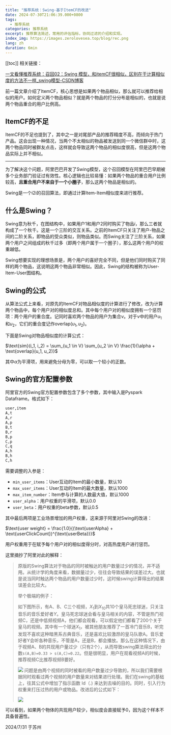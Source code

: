 ```yaml
---
title: "推荐系统：Swing-基于ItemCF的改进"
date: 2024-07-30T21:06:39.000+0800
tags:
  - 推荐系统
categories: 推荐系统
excerpt: 推荐算法简述，常用的评估指标，协同过滤的介绍和实现。
index_img: https://images.zerolovesea.top/blog/rec.png
lang: zh
duration: 6min
---
```

[[toc]]
相关链接：

[一文看懂推荐系统：召回02：Swing 模型，和itemCF很相似，区别在于计算相似度的方法不一样_swing模型-CSDN博客](https://blog.csdn.net/weixin_46838716/article/details/126138597)

前一篇文章介绍了ItemCF，核心思想是如果两个物品相似，那么就可以推荐给相似的用户。如何定义两个物品相似？就是两个物品的打分分布是相似的，也就是说两个物品重合的用户比例高。

## ItemCF的不足

ItemCF的不足也提到了，其中之一是对尾部产品的推荐精度不高，而倾向于热门产品。这会出现一种情况，当两个不太相似的物品被发送到同一个微信群中时，这两个物品同时被群友点击，这样就会导致这两个物品的相似度很高，但是这两个物品实际上并不相似。

---

为了解决这个问题，阿里巴巴开发了Swing模型，这个召回模型在阿里巴巴早期被多个业务部门验证过有效性。核心逻辑也比较易懂：如果两个物品的重合用户比例较高，**且重合用户不来自于一个小圈子**，那么这两个物品是相似的。

Swing是一个i2i的召回算法，即通过计算Item-Item相似度来进行推荐。

## 什么是Swing？

Swing意为秋千，在图结构中，如果用户1和用户2同时购买了物品$i$，那么三者就构成了一个秋千。这是一个三阶的交互关系。之前的ItemCF只关注了用户-物品之间的二阶关系，即物品的受众类似，则物品类似。而Swing关注了三阶关系，如果两个用户之间组成的秋千过多（即两个用户属于一个圈子），那么这两个用户的权重越低。

Swing想要实现的理想场景是，两个用户的喜好完全不同，但是他们同时购买了同样的两个物品，这说明这两个物品非常相似。因此，Swing的结构被称为User-Item-User图结构。

## Swing的公式

从算法公式上来看，对原先的ItemCF对物品相似度的计算进行了修改，改为计算两个物品中，每个用户对的相似度总和。其中每个用户对的相似度拥有一个惩罚项：两个用户的重合度。记同时喜欢两个物品的用户为集合$\nu$。对于$\nu$中的用户$u_1$和$u_2$，它们的重合度记作$\text{overlap}(u_1,u_2)$。

下面是Swing对物品相似度的计算公式：

$\text{sim}(i_1, i_2) = \sum_{u_1 \in V} \sum_{u_2 \in V} \frac{1}{\alpha + \text{overlap}(u_1, u_2)}$

其中$\alpha$为平滑项，用来避免分母为零，可以取一个较小的正数。

## Swing的官方配置参数

阿里官方的Swing官方配置参数包含了多个参数，其中输入是Pyspark Dataframe。格式如下：

```bash
user,item
A,t
A,r
A,p
B,t
B,r
B,p
C,p
C,q
A,h
B,h
C,h
```

需要调整的入参是：

- `min_user_items`：User互动的Item的最小数量，默认10
- `max_user_items`：User互动的Item的最大数量，默认1000
- `max_item_number`：Item参与计算的人数最大值，默认1000
- `user_alpha`：用户权重的平滑项，默认0.0
- `user_beta`：用户权重的beta参数，默认0.5

其中最后两项是工业场景增加的用户权重，这来源于阿里对Swing的改进：

$\text{user weight} = \frac{1.0}{(\text{userAlpha} + \text{userClickCount})^{\text{userBeta}}}$

用户权重用于在赋予每个用户对的相似度得分时，对高热度用户进行惩罚。

这里摘抄了阿里对此的解释：

>原版的Swing算法对于物品的同时被触达的用户数量过少的情况，并不适用。从统计学的角度来看，数据量过少，往往会导致结果的误差过大。也就是说当同时触达两个物品的用户数量过少时，这时候swing计算得出的结果误差会比较大。
>
>举个极端的例子：
>
>如下图所示，有A、B、C三个视频，$X_1$到$X_{10}$共10个皇马死忠球迷，只关注音乐的音乐爱好者$Y$。皇马死忠球迷会看与皇马相关的内容，不管是热门视频C，还是中低频视频A，他们都会观看，可以假定他们都看了200个关于皇马的视频。其中有一个球迷$X_1$，被其他朋友推荐了一首冷门音乐B，听完发现不喜欢这种暗黑系古典音乐，还是喜欢比较激昂的皇马队歌A。音乐爱好者Y会听各种音乐，不管是A，还是B，都会播放。那么在这种情况下，由于视频A、B的共现用户量过少（只有2个），从而导致swing算法得出的分数`s(A,B)=0.33 > s(A,C)=0.22`。但是很明显，用户在观看视频A的时候，推荐视频C比推荐视频B要好。
>
>![](https://images.zerolovesea.top/blog/240731-1.png)
> 问题是由两个视频的同时被看的用户数量过少导致的，所以我们需要根据同时观看过两个视频的用户数量来对结果进行处理。我们在swing的基础上，往其公式中增加了指示函数 Id（.) 来达到去噪的目的。同时，引入行为权重来打压过热的用户或物品。改进后的公式如下：
>
> ![](https://images.zerolovesea.top/blog/240731-2.png)

可以看到，如果两个物体的共现用户较少，相似度会直接赋予0，因为这个样本不具备普遍性。



2024/7/31 于苏州
